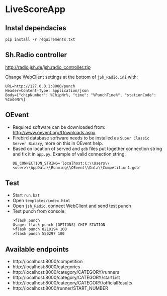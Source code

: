 # LiveScoreApp

## Instal dependacies

```
pip install -r requirements.txt
```

## Sh.Radio controller

http://radio.jsh.de/jsh.radio_controller.zip

Change WebClient settings at the bottom of `jSh_Radio.ini` with:
```
URL=http://127.0.0.1:8000/punch
Header=Content-Type: application/json
Body={"chipNumber": %ChipNr%, "time": "%PunchTime%", "stationCode": %CodeNr%}
```

## OEvent

* Required software can be downloaded from: http://www.oevent.org/Downloads.aspx
* Firebird database software needs to be installed as `Super Classic Server Binary`, more on this in OEvent help.
* Based on location of served and `gdb` files put together connection string and fix it in `app.py`. Example of valid connection string:
    ```
    DB_CONNECTION_STRING='localhost:C:\\Users\\<user>\\AppData\\Roaming\\OEvent\\Data\\Competition1.gdb'
    ```

## Test
 * Start `run.bat`
 * Open `templates/index.html`
 * Open `jsh_Radio`, connect WebClient and send test punch
 * Test punch from console:
    ```
    >flask punch
    Usage: flask punch [OPTIONS] CHIP STATION
    >flask punch 8210194 100
    >flask punch 550297 100
    ```

## Available endpoints
* http://localhost:8000/competition
* http://localhost:8000/categories
* http://localhost:8000/category/CATEGORY/runners
* http://localhost:8000/category/CATEGORY/startList
* http://localhost:8000/category/CATEGORY/officialResults
* http://localhost:8000/runner/START_NUMBER
